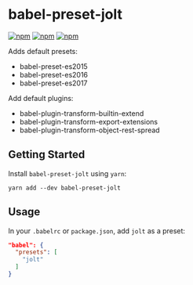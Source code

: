 # babel-preset-jolt

[![npm](https://img.shields.io/npm/v/babel-preset-jolt.svg)](https://www.npmjs.com/package/babel-preset-jolt)
[![npm](https://img.shields.io/npm/dt/babel-preset-jolt.svg)](https://www.npmjs.com/package/babel-preset-jolt)
[![npm](https://img.shields.io/npm/l/babel-preset-jolt.svg)](https://github.com/negativetwelve/jolt/blob/master/LICENSE)

Adds default presets:

* babel-preset-es2015
* babel-preset-es2016
* babel-preset-es2017

Add default plugins:

* babel-plugin-transform-builtin-extend
* babel-plugin-transform-export-extensions
* babel-plugin-transform-object-rest-spread

## Getting Started

Install `babel-preset-jolt` using `yarn`:

```shell
yarn add --dev babel-preset-jolt
```

## Usage

In your `.babelrc` or `package.json`, add `jolt` as a preset:


```json
"babel": {
  "presets": [
    "jolt"
  ]
}
```
